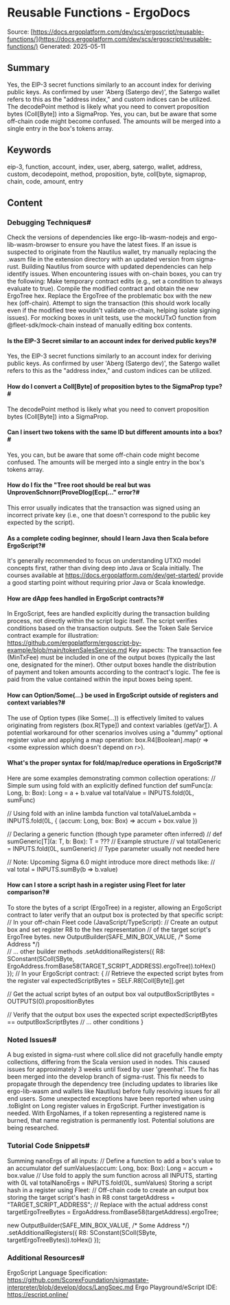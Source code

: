 # Reusable Functions - ErgoDocs
Source: [https://docs.ergoplatform.com/dev/scs/ergoscript/reusable-functions/](https://docs.ergoplatform.com/dev/scs/ergoscript/reusable-functions/)
Generated: 2025-05-11

## Summary
Yes, the EIP-3 secret functions similarly to an account index for deriving public keys. As confirmed by user 'Aberg (Satergo dev)', the Satergo wallet refers to this as the "address index," and custom indices can be utilized. The decodePoint method is likely what you need to convert proposition bytes (Coll[Byte]) into a SigmaProp. Yes, you can, but be aware that some off-chain code might become confused. The amounts will be merged into a single entry in the box's tokens array.

## Keywords
eip-3, function, account, index, user, aberg, satergo, wallet, address, custom, decodepoint, method, proposition, byte, coll[byte, sigmaprop, chain, code, amount, entry

## Content
### Debugging Techniques#
Check the versions of dependencies like ergo-lib-wasm-nodejs and ergo-lib-wasm-browser to ensure you have the latest fixes.
If an issue is suspected to originate from the Nautilus wallet, try manually replacing the .wasm file in the extension directory with an updated version from sigma-rust.
Building Nautilus from source with updated dependencies can help identify issues.
When encountering issues with on-chain boxes, you can try the following:
Make temporary contract edits (e.g., set a condition to always evaluate to true).
Compile the modified contract and obtain the new ErgoTree hex.
Replace the ErgoTree of the problematic box with the new hex (off-chain).
Attempt to sign the transaction (this should work locally even if the modified tree wouldn't validate on-chain, helping isolate signing issues).
For mocking boxes in unit tests, use the mockUTxO function from @fleet-sdk/mock-chain instead of manually editing box contents.

#### Is the EIP-3 Secret similar to an account index for derived public keys?#
Yes, the EIP-3 secret functions similarly to an account index for deriving public keys. As confirmed by user 'Aberg (Satergo dev)', the Satergo wallet refers to this as the "address index," and custom indices can be utilized.

#### How do I convert a Coll[Byte] of proposition bytes to the SigmaProp type?#
The decodePoint method is likely what you need to convert proposition bytes (Coll[Byte]) into a SigmaProp.

#### Can I insert two tokens with the same ID but different amounts into a box?#
Yes, you can, but be aware that some off-chain code might become confused. The amounts will be merged into a single entry in the box's tokens array.

#### How do I fix the "Tree root should be real but was UnprovenSchnorr(ProveDlog(Ecp(..." error?#
This error usually indicates that the transaction was signed using an incorrect private key (i.e., one that doesn't correspond to the public key expected by the script).

#### As a complete coding beginner, should I learn Java then Scala before ErgoScript?#
It's generally recommended to focus on understanding UTXO model concepts first, rather than diving deep into Java or Scala initially. The courses available at https://docs.ergoplatform.com/dev/get-started/ provide a good starting point without requiring prior Java or Scala knowledge.

#### How are dApp fees handled in ErgoScript contracts?#
In ErgoScript, fees are handled explicitly during the transaction building process, not directly within the script logic itself. The script verifies conditions based on the transaction outputs. See the Token Sale Service contract example for illustration: 
https://github.com/ergoplatform/ergoscript-by-example/blob/main/tokenSalesService.md
Key aspects:
The transaction fee (MinTxFee) must be included in one of the output boxes (typically the last one, designated for the miner).
Other output boxes handle the distribution of payment and token amounts according to the contract's logic.
The fee is paid from the value contained within the input boxes being spent.

#### How can Option/Some(...) be used in ErgoScript outside of registers and context variables?#
The use of Option types (like Some(...)) is effectively limited to values originating from registers (box.R<N>[Type]) and context variables (getVar[T](...)). A potential workaround for other scenarios involves using a "dummy" optional register value and applying a map operation: box.R4[Boolean].map(r => <some expression which doesn't depend on r>).

#### What's the proper syntax for fold/map/reduce operations in ErgoScript?#
Here are some examples demonstrating common collection operations:
// Simple sum using fold with an explicitly defined function
def sumFunc(a: Long, b: Box): Long = a + b.value
val totalValue = INPUTS.fold(0L, sumFunc)

// Using fold with an inline lambda function
val totalValueLambda = INPUTS.fold(0L, { (accum: Long, box: Box) => accum + box.value })

// Declaring a generic function (though type parameter often inferred)
// def sumGeneric[T](a: T, b: Box): T = ??? // Example structure
// val totalGeneric = INPUTS.fold(0L, sumGeneric) // Type parameter usually not needed here

// Note: Upcoming Sigma 6.0 might introduce more direct methods like:
// val total = INPUTS.sumBy(b => b.value)

#### How can I store a script hash in a register using Fleet for later comparison?#
To store the bytes of a script (ErgoTree) in a register, allowing an ErgoScript contract to later verify that an output box is protected by that specific script:
// In your off-chain Fleet code (JavaScript/TypeScript):
// Create an output box and set register R8 to the hex representation 
// of the target script's ErgoTree bytes.
new OutputBuilder(SAFE_MIN_BOX_VALUE, /* Some Address */)  
  // ... other builder methods
  .setAdditionalRegisters({
    R8: SConstant(SColl(SByte, ErgoAddress.fromBase58(TARGET_SCRIPT_ADDRESS).ergoTree)).toHex() 
  });
// In your ErgoScript contract:
{
  // Retrieve the expected script bytes from the register
  val expectedScriptBytes = SELF.R8[Coll[Byte]].get 

  // Get the actual script bytes of an output box
  val outputBoxScriptBytes = OUTPUTS(0).propositionBytes 

  // Verify that the output box uses the expected script
  expectedScriptBytes == outputBoxScriptBytes
  // ... other conditions
}

### Noted Issues#
A bug existed in sigma-rust where coll.slice did not gracefully handle empty collections, differing from the Scala version used in nodes. This caused issues for approximately 3 weeks until fixed by user 'greenhat'. The fix has been merged into the develop branch of sigma-rust.
This fix needs to propagate through the dependency tree (including updates to libraries like ergo-lib-wasm and wallets like Nautilus) before fully resolving issues for all end users.
Some unexpected exceptions have been reported when using .toBigInt on Long register values in ErgoScript. Further investigation is needed.
With ErgoNames, if a token representing a registered name is burned, that name registration is permanently lost. Potential solutions are being researched.

### Tutorial Code Snippets#
Summing nanoErgs of all inputs:
// Define a function to add a box's value to an accumulator
def sumValues(accum: Long, box: Box): Long = accum + box.value
// Use fold to apply the sum function across all INPUTS, starting with 0L
val totalNanoErgs = INPUTS.fold(0L, sumValues)
Storing a script hash in a register using Fleet:
// Off-chain code to create an output box storing the target script's hash in R8
const targetAddress = "TARGET_SCRIPT_ADDRESS"; // Replace with the actual address
const targetErgoTreeBytes = ErgoAddress.fromBase58(targetAddress).ergoTree;

new OutputBuilder(SAFE_MIN_BOX_VALUE, /* Some Address */)
  .setAdditionalRegisters({ 
    R8: SConstant(SColl(SByte, targetErgoTreeBytes)).toHex() 
  });

### Additional Resources#
ErgoScript Language Specification: https://github.com/ScorexFoundation/sigmastate-interpreter/blob/develop/docs/LangSpec.md
Ergo Playground/eScript IDE: https://escript.online/

